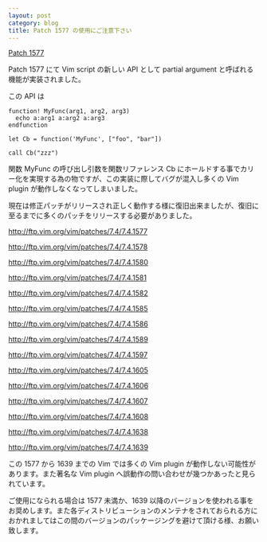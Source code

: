 ```yaml
---
layout: post
category: blog
title: Patch 1577 の使用にご注意下さい
---
```


[Patch 1577](https://groups.google.com/forum/#!topic/vim_dev/yAWqYrURjjk)

Patch 1577 にて Vim script の新しい API として partial argument と呼ばれる機能が実装されました。

この API は

```vim
function! MyFunc(arg1, arg2, arg3)
  echo a:arg1 a:arg2 a:arg3
endfunction

let Cb = function('MyFunc', ["foo", "bar"])

call Cb("zzz")
```

関数 MyFunc の呼び出し引数を関数リファレンス Cb にホールドする事でカリー化を実現する為の物ですが、この実装に際してバグが混入し多くの Vim plugin が動作しなくなってしまいました。

現在は修正パッチがリリースされ正しく動作する様に復旧出来ましたが、復旧に至るまでに多くのパッチをリリースする必要がありました。

<http://ftp.vim.org/vim/patches/7.4/7.4.1577>

<http://ftp.vim.org/vim/patches/7.4/7.4.1578>

<http://ftp.vim.org/vim/patches/7.4/7.4.1580>

<http://ftp.vim.org/vim/patches/7.4/7.4.1581>

<http://ftp.vim.org/vim/patches/7.4/7.4.1582>

<http://ftp.vim.org/vim/patches/7.4/7.4.1585>

<http://ftp.vim.org/vim/patches/7.4/7.4.1586>

<http://ftp.vim.org/vim/patches/7.4/7.4.1589>

<http://ftp.vim.org/vim/patches/7.4/7.4.1597>

<http://ftp.vim.org/vim/patches/7.4/7.4.1605>

<http://ftp.vim.org/vim/patches/7.4/7.4.1606>

<http://ftp.vim.org/vim/patches/7.4/7.4.1607>

<http://ftp.vim.org/vim/patches/7.4/7.4.1608>

<http://ftp.vim.org/vim/patches/7.4/7.4.1638>

<http://ftp.vim.org/vim/patches/7.4/7.4.1639>

この 1577 から 1639 までの Vim では多くの Vim plugin が動作しない可能性があります。また著名な Vim plugin へ誤動作の問い合わせが幾つかあったと見られています。 

ご使用になられる場合は 1577 未満か、1639 以降のバージョンを使われる事をお奨めします。また各ディストリビューションのメンテナをされておられる方におかれましてはこの間のバージョンのパッケージングを避けて頂ける様、お願い致します。
